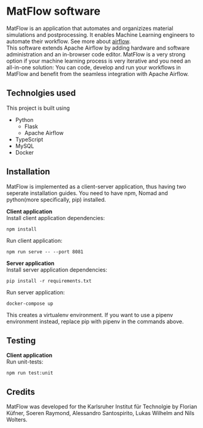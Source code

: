 # MatFlow software

MatFlow is an application that automates and organizizes material simulations and postprocessing.
It enables Machine Learning engineers to automate their workflow. See more about [airflow](https://airflow.apache.org). <br/>
This software extends Apache Airflow by adding hardware and software administration and an in-browser code editor. 
MatFlow is a very strong option if your machine learning process is very iterative and you need an all-in-one solution:
You can code, develop and run your workflows in MatFlow and benefit from the seamless integration with Apache Airflow.



## Technolgies used

This project is built using
* Python
    * Flask
    * Apache Airflow
* TypeScript
* MySQL
* Docker



## Installation
MatFlow is implemented as a client-server application, thus having two seperate installation guides.
You need to have npm, Nomad and python(more specifically, pip) installed.

**Client application**<br>
Install client application dependencies:
```
npm install
```
Run client application:
```
npm run serve -- --port 8081
```

**Server application** <br>
Install server application dependencies:
```
pip install -r requirements.txt
```
Run server application:
```
docker-compose up
```
This creates a virtualenv environment. If you want to use a pipenv environment instead, replace pip with pipenv in the commands above. 

## Testing
**Client application**<br>
Run unit-tests:
```
npm run test:unit
```

## Credits
MatFlow was developed for the Karlsruher Institut für Technolgie by Florian Küfner, Soeren Raymond, Alessandro Santospirito, Lukas Wilhelm and Nils Wolters.

